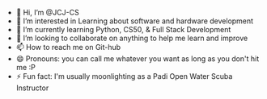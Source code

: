 - 👋 Hi, I’m @JCJ-CS
- 👀 I’m interested in Learning about software and hardware development
- 🌱 I’m currently learning Python, CS50, & Full Stack Development
- 💞️ I’m looking to collaborate on anything to help me learn and improve
- 📫 How to reach me on Git-hub
- 😄 Pronouns: you can call me whatever you want as long as you don't hit me :P
- ⚡ Fun fact: I'm usually moonlighting as a Padi Open Water Scuba Instructor 

<!---
JCJ-CS/JCJ-CS is a ✨ special ✨ repository because its `README.md` (this file) appears on your GitHub profile.
You can click the Preview link to take a look at your changes.
--->
